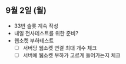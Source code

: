 
## 9월 2일 (월)

- 33번 슬롯 계속 작성
- 내일 전사테스트를 위한 준비?
- 웹소켓 부하테스트
	- [ ] 서버당 웹소켓 연결 최대 개수 체크
	- [ ] 서버에 웹소켓 부하가 고르게 들어가는지 체크